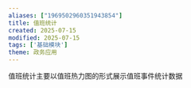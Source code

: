 ```yaml
---
aliases: ["1969502960351943854"]
title: 值班统计
created: 2025-07-15
modified: 2025-07-15
tags: ['基础模块']
theme: 政务应用
---
```


值班统计主要以值班热力图的形式展示值班事件统计数据